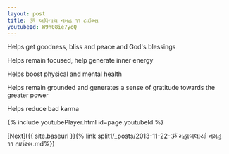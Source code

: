 ```yaml
---
layout: post
title: ૐ અધિનાય નમહ ૧૧ ટાઈમ્સ
youtubeId: W9h08ie7yoQ
---
```

 
 
Helps get goodness, bliss and peace and God's blessings
 
Helps remain focused, help generate inner energy 
 
Helps boost physical and mental health 
 
Helps remain grounded and generates a sense of gratitude towards the greater power 
 
Helps reduce bad karma
 
 
 
 


{% include youtubePlayer.html id=page.youtubeId %}
 
[Next]({{ site.baseurl }}{% link  split1/_posts/2013-11-22-ૐ મહાબલાયાં નમહ ૧૧ ટાઈમ્સ.md%})
 
